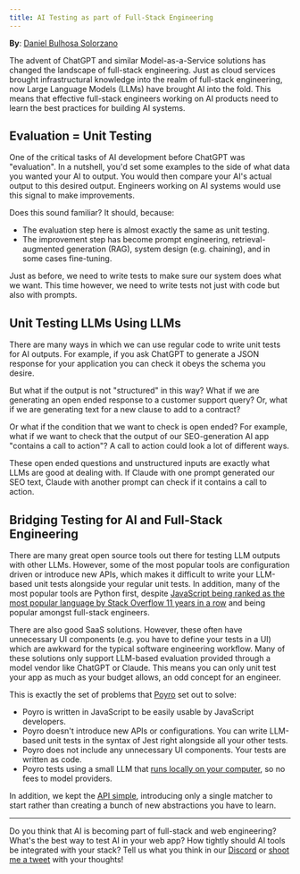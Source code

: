 ```yaml
---
title: AI Testing as part of Full-Stack Engineering
---
```

**By**: [Daniel Bulhosa Solorzano](https://x.com/danielbulhosa)

The advent of ChatGPT and similar Model-as-a-Service solutions has changed the landscape of full-stack engineering. Just as cloud services brought infrastructural knowledge into the realm of full-stack engineering, now Large Language Models (LLMs) have brought AI into the fold. This means that effective full-stack engineers working on AI products need to learn the best practices for building AI systems.


## Evaluation = Unit Testing

One of the critical tasks of AI development before ChatGPT was "evaluation". In a nutshell, you'd set some examples to the side of what data you wanted your AI to output. You would then compare your AI's actual output to this desired output. Engineers working on AI systems would use this signal to make improvements.

Does this sound familiar? It should, because:

- The evaluation step here is almost exactly the same as unit testing.
- The improvement step has become prompt engineering, retrieval-augmented generation (RAG), system design (e.g. chaining), and in some cases fine-tuning.

Just as before, we need to write tests to make sure our system does what we want. This time however, we need to write tests not just with code but also with prompts.

## Unit Testing LLMs Using LLMs

There are many ways in which we can use regular code to write unit tests for AI outputs. For example, if you ask ChatGPT to generate a JSON response for your application you can check it obeys the schema you desire.

But what if the output is not "structured" in this way? What if we are generating an open ended response to a customer support query? Or, what if we are generating text for a new clause to add to a contract? 

Or what if the condition that we want to check is open ended? For example, what if we want to check that the output of our SEO-generation AI app "contains a call to action"? A call to action could look a lot of different ways.

These open ended questions and unstructured inputs are exactly what LLMs are good at dealing with. If Claude with one prompt generated our SEO text, Claude with another prompt can check if it contains a call to action.

## Bridging Testing for AI and Full-Stack Engineering

There are many great open source tools out there for testing LLM outputs with other LLMs. However, some of the most popular tools are configuration driven or introduce new APIs, which makes it difficult to write your LLM-based unit tests alongside your regular unit tests. In addition, many of the most popular tools are Python first, despite [JavaScript being ranked as the most popular language by Stack Overflow 11 years in a row](https://survey.stackoverflow.co/2023/#most-popular-technologies-language-prof) and being popular amongst full-stack engineers.

There are also good SaaS solutions. However, these often have unnecessary UI components (e.g. you have to define your tests in a UI) which are awkward for the typical software engineering workflow. Many of these solutions only support LLM-based evaluation provided through a model vendor like ChatGPT or Claude. This means you can only unit test your app as much as your budget allows, an odd concept for an engineer.

This is exactly the set of problems that [Poyro](/) set out to solve:

- Poyro is written in JavaScript to be easily usable by JavaScript developers.
- Poyro doesn't introduce new APIs or configurations. You can write LLM-based unit tests in the syntax of Jest right alongside all your other tests. 
- Poyro does not include any unnecessary UI components. Your tests are written as code.
- Poyro tests using a small LLM that [runs locally on your computer](/how-does-it-work), so no fees to model providers.

In addition, we kept the [API simple](/sdk-reference/to-fulfill-criterion), introducing only a single matcher to start rather than creating a bunch of new abstractions you have to learn.

---

Do you think that AI is becoming part of full-stack and web engineering? What's the best way to test AI in your web app? How tightly should AI tools be integrated with your stack? Tell us what you think in our [Discord](https://discord.com/invite/gmCjjJ5jSf) or [shoot me a tweet](https://x.com/danielbulhosa) with your thoughts!